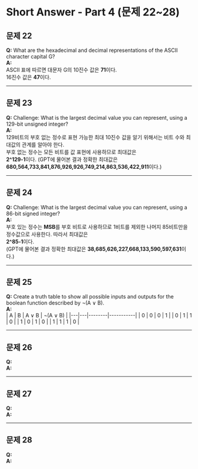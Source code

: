 # Short Answer - Part 4 (문제 22~28)

## 문제 22  
**Q:**  What are the hexadecimal and decimal representations of the ASCII character capital G?   
**A:**  
ASCII 표에 따르면 대문자 G의 10진수 값은 **71**이다.  
16진수 값은 **47**이다.  

---

## 문제 23  
**Q:**  Challenge: What is the largest decimal value you can represent, using a 129-bit unsigned
 integer?  
**A:**  
129비트의 부호 없는 정수로 표현 가능한 최대 10진수 값을 알기 위해서는 비트 수와 최대값의 관계를 알아야 한다.  
부호 없는 정수는 모든 비트를 값 표현에 사용하므로 최대값은  
  **2^129-1**이다.
  (GPT에 물어본 결과 정확한 최대값은 **680,564,733,841,876,926,926,749,214,863,536,422,911**이다.)

---

## 문제 24  
**Q:**  Challenge: What is the largest decimal value you can represent, using a 86-bit signed
 integer?  
**A:**  
부호 있는 정수는 **MSB**를 부호 비트로 사용하므로 1비트를 제외한 나머지 85비트만을 정수값으로 사용한다. 따라서 최대값은  
**2^85-1**이다.  
(GPT에 물어본 결과 정확한 최대값은 **38,685,626,227,668,133,590,597,631**이다.)  

---

## 문제 25  
**Q:**  Create a truth table to show all possible inputs and outputs for the boolean function
 described by ¬(A ∨ B).  
**A:**  
| A | B | A ∨ B | ¬(A ∨ B) |
|---|---|--------|-----------|
| 0 | 0 |   0    |     1     |
| 0 | 1 |   1    |     0     |
| 1 | 0 |   1    |     0     |
| 1 | 1 |   1    |     0     |


---

## 문제 26  
**Q:**  
**A:**  

---

## 문제 27  
**Q:**  
**A:**  

---

## 문제 28  
**Q:**  
**A:**  
